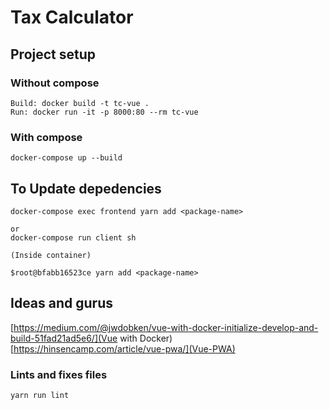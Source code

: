 # Tax Calculator

## Project setup

### Without compose
```
Build: docker build -t tc-vue . 
Run: docker run -it -p 8000:80 --rm tc-vue
```

### With compose
```
docker-compose up --build
```
## To Update depedencies

```
docker-compose exec frontend yarn add <package-name>

or
docker-compose run client sh

(Inside container)

$root@bfabb16523ce yarn add <package-name>
```
## Ideas and gurus

[https://medium.com/@jwdobken/vue-with-docker-initialize-develop-and-build-51fad21ad5e6/](Vue with Docker)
[https://hinsencamp.com/article/vue-pwa/](Vue-PWA)

### Lints and fixes files
```
yarn run lint
```
